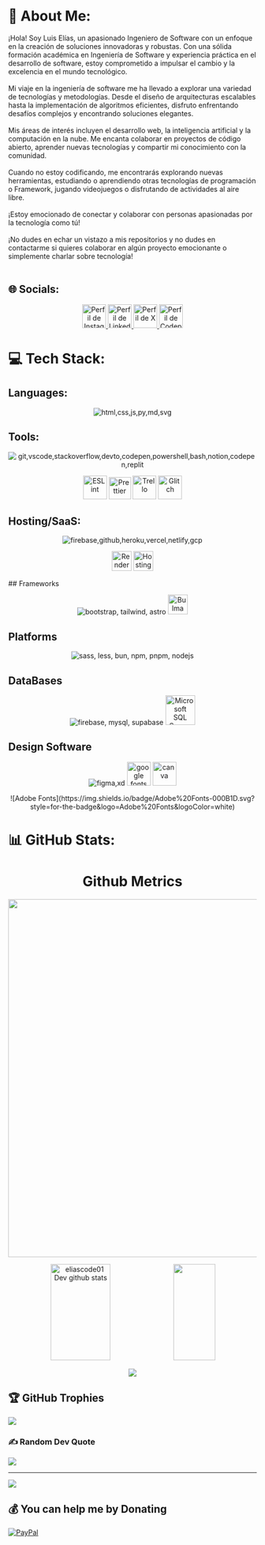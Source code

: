 # 🚀 About Me:
¡Hola! Soy Luis Elías, un apasionado Ingeniero de Software con un enfoque en la creación de soluciones innovadoras y robustas. Con una sólida formación académica en Ingeniería de Software y experiencia práctica en el desarrollo de software, estoy comprometido a impulsar el cambio y la excelencia en el mundo tecnológico.<br><br>Mi viaje en la ingeniería de software me ha llevado a explorar una variedad de tecnologías y metodologías. Desde el diseño de arquitecturas escalables hasta la implementación de algoritmos eficientes, disfruto enfrentando desafíos complejos y encontrando soluciones elegantes.<br><br>Mis áreas de interés incluyen el desarrollo web, la inteligencia artificial y la computación en la nube. Me encanta colaborar en proyectos de código abierto, aprender nuevas tecnologías y compartir mi conocimiento con la comunidad.<br><br>Cuando no estoy codificando, me encontrarás explorando nuevas herramientas, estudiando o aprendiendo otras tecnologías de programación o Framework, jugando videojuegos o disfrutando de actividades al aire libre.<br><br>¡Estoy emocionado de conectar y colaborar con personas apasionadas por la tecnología como tú!<br><br>¡No dudes en echar un vistazo a mis repositorios y no dudes en contactarme si quieres colaborar en algún proyecto emocionante o simplemente charlar sobre tecnología!<br><br>


## 🌐 Socials:

<p align="center">
  <a href="https://instagram.com/eliascode_">
    <img src="https://www.svgrepo.com/show/452229/instagram-1.svg" alta="Instagram" width="48" title="Perfil de Instagram" />
  </a>
  <a href="https://linkedin.com/in/eliasdev06">
    <img src="https://cdn.worldvectorlogo.com/logos/linkedin-icon-2.svg" alta="LinkedIn" width="48" title="Perfil de LinkedIn" />
  </a>
  <a href="https://x.com/eliascode_"">
    <img src="https://img.freepik.com/vector-gratis/nuevo-diseno-icono-x-logotipo-twitter-2023_1017-45418.jpg?t=st=1713195348~exp=1713198948~hmac=d0ded80e6a29a29b44ce691079c0d83f5f8853f1c5d2ff52da2bb4d251c90490&w=740" alta="X" width="48" title="Perfil de X" />
  </a>
  <a href="https://codepen.io/eliascode_">
    <img src="https://cdn.icon-icons.com/icons2/1996/PNG/512/code_codepen_coding_development_program_programming_icon_123266.png" alta="Codepen" width="48" title="Perfil de Codepen" />
  </a>
</p> 

# 💻 Tech Stack:

## Languages:
<p align="center">  
  <img src="https://skillicons.dev/icons?i=html,css,js,py,md,svg" alt="html,css,js,py,md,svg" />
</p>

## Tools:
<p align="center">  
  <img src="https://skillicons.dev/icons?i=git,vscode,stackoverflow,devto,codepen,powershell,bash,notion,codepen,replit" alt="git,vscode,stackoverflow,devto,codepen,powershell,bash,notion,codepen,replit" />
</p>
<p align="center">  
  <img src="https://cdn.worldvectorlogo.com/logos/eslint-1.svg" width="48"  title="ESLint">
  <img src="https://cdn.worldvectorlogo.com/logos/prettier-1.svg" width="45"  title="Prettier">
  <img src="https://cdn.worldvectorlogo.com/logos/trello.svg" width="48"  title="Trello">
  <img src="https://cdn.icon-icons.com/icons2/2699/PNG/512/glitch_logo_icon_170085.png" width="48"  title="Glitch">
</p>

## Hosting/SaaS:
<p align="center">  
  <img src="https://skillicons.dev/icons?i=firebase,github,heroku,vercel,netlify,gcp" alt="firebase,github,heroku,vercel,netlify,gcp" title="firebase,github,heroku,vercel,netlify,gcp" />
</p>
<p align="center"> 
  <img src="https://cdn.icon-icons.com/icons2/3914/PNG/512/render_logo_icon_248664.png" width="40"  title="Render">
  <img src="https://cdn.worldvectorlogo.com/logos/hostinger.svg" width="40"  title="Hostinger ">
</p>
## Frameworks

<p align="center">  
  <img src="https://skillicons.dev/icons?i=bootstrap,tailwind,astro" alt="bootstrap, tailwind, astro" title="bootstrap, tailwind, astro" />
  <img src="https://cdn.worldvectorlogo.com/logos/bulma.svg" width="40" title="Bulma"> 
</p>

## Platforms

<p align="center">  
  <img src="https://skillicons.dev/icons?i=sass,less,bun,npm,pnpm,nodejs" alt="sass, less, bun, npm, pnpm, nodejs" title="sass, less, bun, npm, pnpm, nodejs" />
</p>

## DataBases

<p align="center">  
  <img src="https://skillicons.dev/icons?i=firebase,mysql,supabase" alt="firebase, mysql, supabase" title="firebase, mysql, supabase" />
  <img src="https://cdn.worldvectorlogo.com/logos/microsoft-sql-server-1.svg" width="60" title="Microsoft SQL Server"> 
</p>

## Design Software

<p align="center">  
  <img src="https://skillicons.dev/icons?i=figma,xd" alt="figma,xd" title="figma, xd" />
  <img src="https://cdn.worldvectorlogo.com/logos/google-fonts-2021-2.svg" width="48" alt="google fonts" title="Google Fonts">
  <img src="https://svgl.vercel.app/library/canva.svg" width="48" alt="canva" title="Canva">  
</p>

<p align="center">
  ![Adobe Fonts](https://img.shields.io/badge/Adobe%20Fonts-000B1D.svg?style=for-the-badge&logo=Adobe%20Fonts&logoColor=white) 
</p>

# 📊 GitHub Stats:

<h1 align="center">Github Metrics </h1>
<p align="center">
<img width="725em" src="https://github-profile-summary-cards.vercel.app/api/cards/profile-details?username=eliascode01&theme=github_dark" />
</p>

<div align="center">  
  <img width="49%" height="195px" src="https://github-readme-stats.vercel.app/api?username=eliascode01&show_icons=true&count_private=true&hide_border=true&title_color=02D9F7FF&icon_color=02D9F7FF&text_color=c9d1d9&bg_color=0d1117" alt="eliascode01 Dev github stats" /> 
  
  <img width="41%" height="195px" src="https://github-readme-stats.vercel.app/api/top-langs/?username=eliascode01&layout=compact&hide_border=true&title_color=02D9F7FF&text_color=02D9F7FF&bg_color=0d1117" />
</div> 

<p align="center">
 <img  src="https://github-readme-streak-stats.herokuapp.com?user=eliascode01&theme=tokyonight_duo&hide_border=true"
</p>

## 🏆 GitHub Trophies
![](https://github-profile-trophy.vercel.app/?username=eliascode01&theme=darkhub&no-frame=true&no-bg=false&margin-w=4)

### ✍️ Random Dev Quote
![](https://quotes-github-readme.vercel.app/api?type=horizontal&theme=radical)


---
[![](https://visitcount.itsvg.in/api?id=eliascode01&icon=2&color=1)](https://visitcount.itsvg.in)

## 💰 You can help me by Donating
[![PayPal](https://img.shields.io/badge/PayPal-00457C?style=for-the-badge&logo=paypal&logoColor=white)](https://paypal.me/LuisElias) 

  
<!-- Proudly created with GPRM ( https://gprm.itsvg.in ) -->

